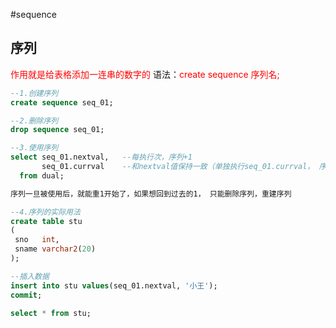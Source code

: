 #sequence
## 序列
<font color="#ff0000">作用就是给表格添加一连串的数字的</font>
语法：<font color="#ff0000">create sequence 序列名;</font>
```sql
--1.创建序列
create sequence seq_01;

--2.删除序列
drop sequence seq_01;

--3.使用序列
select seq_01.nextval,   --每执行次，序列+1
       seq_01.currval    --和nextval值保持一致（单独执行seq_01.currval， 序列值不会增加）
  from dual;

序列一旦被使用后，就能重1开始了，如果想回到过去的1， 只能删除序列，重建序列

--4.序列的实际用法
create table stu
(
 sno   int,
 sname varchar2(20)
);

--插入数据
insert into stu values(seq_01.nextval, '小王');
commit;

select * from stu;
```